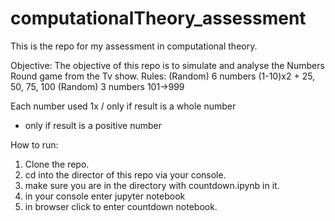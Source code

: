 # computationalTheory_assessment
This is the repo for my assessment in computational theory.

Objective:
The objective of this repo is to simulate and analyse the Numbers Round game from the Tv show.
Rules:
  (Random) 6 numbers (1-10)x2 + 25, 50, 75, 100
  (Random) 3 numbers 101->999

 Each number used 1x
  / only if result is a whole number
  - only if result is a positive number

How to run:
1. Clone the repo.
2. cd into the director of this repo via your console.
3. make sure you are in the directory with countdown.ipynb in it.
4. in your console enter jupyter notebook
5. in browser click to enter countdown notebook.
